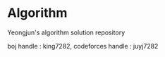 # Algorithm
Yeongjun's algorithm solution repository

boj handle : king7282,
codeforces handle : juyj7282
